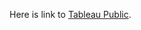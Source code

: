 Here is link to [Tableau Public]([https://public.tableau.com/](https://public.tableau.com/views/PEI_17217639063060/PendingDeliveryStatusbyCountry?:language=en-US&:sid=&:redirect=auth&:display_count=n&:origin=viz_share_link)).
